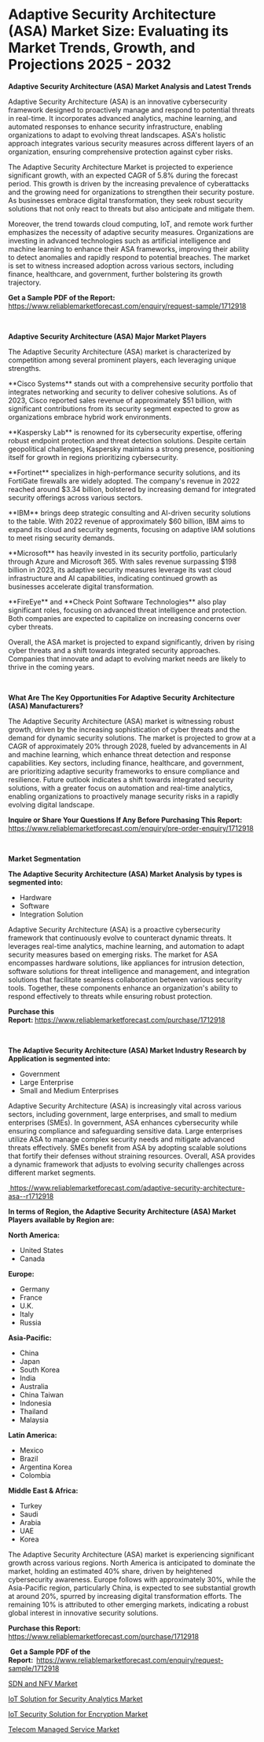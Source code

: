 <p><h1>Adaptive Security Architecture (ASA) Market Size: Evaluating its Market Trends, Growth, and Projections 2025 - 2032</h1></p><p><strong>Adaptive Security Architecture (ASA) Market Analysis and Latest Trends</strong></p>
<p><p>Adaptive Security Architecture (ASA) is an innovative cybersecurity framework designed to proactively manage and respond to potential threats in real-time. It incorporates advanced analytics, machine learning, and automated responses to enhance security infrastructure, enabling organizations to adapt to evolving threat landscapes. ASA's holistic approach integrates various security measures across different layers of an organization, ensuring comprehensive protection against cyber risks.</p><p>The Adaptive Security Architecture Market is projected to experience significant growth, with an expected CAGR of 5.8% during the forecast period. This growth is driven by the increasing prevalence of cyberattacks and the growing need for organizations to strengthen their security posture. As businesses embrace digital transformation, they seek robust security solutions that not only react to threats but also anticipate and mitigate them.</p><p>Moreover, the trend towards cloud computing, IoT, and remote work further emphasizes the necessity of adaptive security measures. Organizations are investing in advanced technologies such as artificial intelligence and machine learning to enhance their ASA frameworks, improving their ability to detect anomalies and rapidly respond to potential breaches. The market is set to witness increased adoption across various sectors, including finance, healthcare, and government, further bolstering its growth trajectory.</p></p>
<p><strong>Get a Sample PDF of the Report:&nbsp;</strong> <a href="https://www.reliablemarketforecast.com/enquiry/request-sample/1712918?utm_campaign=1840&utm_medium=2&utm_source=Github&utm_content=ia&utm_term=28032025&utm_id=adaptive-security-architecture-asa">https://www.reliablemarketforecast.com/enquiry/request-sample/1712918</a></p>
<p>&nbsp;</p>
<p><strong>Adaptive Security Architecture (ASA) Major Market Players</strong></p>
<p><p>The Adaptive Security Architecture (ASA) market is characterized by competition among several prominent players, each leveraging unique strengths. </p><p>**Cisco Systems** stands out with a comprehensive security portfolio that integrates networking and security to deliver cohesive solutions. As of 2023, Cisco reported sales revenue of approximately $51 billion, with significant contributions from its security segment expected to grow as organizations embrace hybrid work environments.</p><p>**Kaspersky Lab** is renowned for its cybersecurity expertise, offering robust endpoint protection and threat detection solutions. Despite certain geopolitical challenges, Kaspersky maintains a strong presence, positioning itself for growth in regions prioritizing cybersecurity.</p><p>**Fortinet** specializes in high-performance security solutions, and its FortiGate firewalls are widely adopted. The company's revenue in 2022 reached around $3.34 billion, bolstered by increasing demand for integrated security offerings across various sectors.</p><p>**IBM** brings deep strategic consulting and AI-driven security solutions to the table. With 2022 revenue of approximately $60 billion, IBM aims to expand its cloud and security segments, focusing on adaptive IAM solutions to meet rising security demands.</p><p>**Microsoft** has heavily invested in its security portfolio, particularly through Azure and Microsoft 365. With sales revenue surpassing $198 billion in 2023, its adaptive security measures leverage its vast cloud infrastructure and AI capabilities, indicating continued growth as businesses accelerate digital transformation.</p><p>**FireEye** and **Check Point Software Technologies** also play significant roles, focusing on advanced threat intelligence and protection. Both companies are expected to capitalize on increasing concerns over cyber threats.</p><p>Overall, the ASA market is projected to expand significantly, driven by rising cyber threats and a shift towards integrated security approaches. Companies that innovate and adapt to evolving market needs are likely to thrive in the coming years.</p></p>
<p>&nbsp;</p>
<p><strong>What Are The Key Opportunities For Adaptive Security Architecture (ASA) Manufacturers?</strong></p>
<p><p>The Adaptive Security Architecture (ASA) market is witnessing robust growth, driven by the increasing sophistication of cyber threats and the demand for dynamic security solutions. The market is projected to grow at a CAGR of approximately 20% through 2028, fueled by advancements in AI and machine learning, which enhance threat detection and response capabilities. Key sectors, including finance, healthcare, and government, are prioritizing adaptive security frameworks to ensure compliance and resilience. Future outlook indicates a shift towards integrated security solutions, with a greater focus on automation and real-time analytics, enabling organizations to proactively manage security risks in a rapidly evolving digital landscape.</p></p>
<p><strong>Inquire or Share Your Questions If Any Before Purchasing This Report:</strong> <a href="https://www.reliablemarketforecast.com/enquiry/pre-order-enquiry/1712918?utm_campaign=1840&utm_medium=2&utm_source=Github&utm_content=ia&utm_term=28032025&utm_id=adaptive-security-architecture-asa">https://www.reliablemarketforecast.com/enquiry/pre-order-enquiry/1712918</a></p>
<p>&nbsp;</p>
<p><strong>Market Segmentation</strong></p>
<p><strong>The Adaptive Security Architecture (ASA) Market Analysis by types is segmented into:</strong></p>
<p><ul><li>Hardware</li><li>Software</li><li>Integration Solution</li></ul></p>
<p><p>Adaptive Security Architecture (ASA) is a proactive cybersecurity framework that continuously evolve to counteract dynamic threats. It leverages real-time analytics, machine learning, and automation to adapt security measures based on emerging risks. The market for ASA encompasses hardware solutions, like appliances for intrusion detection, software solutions for threat intelligence and management, and integration solutions that facilitate seamless collaboration between various security tools. Together, these components enhance an organization's ability to respond effectively to threats while ensuring robust protection.</p></p>
<p><strong>Purchase this Report:&nbsp;</strong><a href="https://www.reliablemarketforecast.com/purchase/1712918?utm_campaign=1840&utm_medium=2&utm_source=Github&utm_content=ia&utm_term=28032025&utm_id=adaptive-security-architecture-asa">https://www.reliablemarketforecast.com/purchase/1712918</a></p>
<p>&nbsp;</p>
<p><strong>The Adaptive Security Architecture (ASA) Market Industry Research by Application is segmented into:</strong></p>
<p><ul><li>Government</li><li>Large Enterprise</li><li>Small and Medium Enterprises</li></ul></p>
<p><p>Adaptive Security Architecture (ASA) is increasingly vital across various sectors, including government, large enterprises, and small to medium enterprises (SMEs). In government, ASA enhances cybersecurity while ensuring compliance and safeguarding sensitive data. Large enterprises utilize ASA to manage complex security needs and mitigate advanced threats effectively. SMEs benefit from ASA by adopting scalable solutions that fortify their defenses without straining resources. Overall, ASA provides a dynamic framework that adjusts to evolving security challenges across different market segments.</p></p>
<p><a href="https://www.reliablemarketforecast.com/adaptive-security-architecture-asa--r1712918?utm_campaign=1840&utm_medium=2&utm_source=Github&utm_content=ia&utm_term=28032025&utm_id=adaptive-security-architecture-asa">&nbsp;https://www.reliablemarketforecast.com/adaptive-security-architecture-asa--r1712918</a></p>
<p><strong>In terms of Region, the Adaptive Security Architecture (ASA) Market Players available by Region are:</strong></p>
<p>
    <p> <strong> North America: </strong>
        <ul>
            <li>United States</li>
            <li>Canada</li>
        </ul>
        </p> 
    <p> <strong> Europe: </strong>
        <ul>
            <li>Germany</li>
            <li>France</li>
            <li>U.K.</li>
            <li>Italy</li>
            <li>Russia</li>
        </ul>
        </p> 
    <p> <strong> Asia-Pacific: </strong>
        <ul>
            <li>China</li>
            <li>Japan</li>
            <li>South Korea</li>
            <li>India</li>
            <li>Australia</li>
            <li>China Taiwan</li>
            <li>Indonesia</li>
            <li>Thailand</li>
            <li>Malaysia</li>
        </ul>
        </p> 
    <p> <strong> Latin America: </strong>
        <ul>
            <li>Mexico</li>
            <li>Brazil</li>
            <li>Argentina Korea</li>
            <li>Colombia</li>
        </ul>
        </p> 
    <p> <strong> Middle East & Africa: </strong>
        <ul>
            <li>Turkey</li>
            <li>Saudi</li>
            <li>Arabia</li>
            <li>UAE</li>
            <li>Korea</li>
        </ul>
    </p>
    </p>
<p><p>The Adaptive Security Architecture (ASA) market is experiencing significant growth across various regions. North America is anticipated to dominate the market, holding an estimated 40% share, driven by heightened cybersecurity awareness. Europe follows with approximately 30%, while the Asia-Pacific region, particularly China, is expected to see substantial growth at around 20%, spurred by increasing digital transformation efforts. The remaining 10% is attributed to other emerging markets, indicating a robust global interest in innovative security solutions.</p></p>
<p><strong>Purchase this Report: </strong><a href="https://www.reliablemarketforecast.com/purchase/1712918?utm_campaign=1840&utm_medium=2&utm_source=Github&utm_content=ia&utm_term=28032025&utm_id=adaptive-security-architecture-asa">https://www.reliablemarketforecast.com/purchase/1712918</a></p>
<p>&nbsp;<strong>Get a Sample PDF of the Report:&nbsp;&nbsp;</strong><a href="https://www.reliablemarketforecast.com/enquiry/request-sample/1712918?utm_campaign=1840&utm_medium=2&utm_source=Github&utm_content=ia&utm_term=28032025&utm_id=adaptive-security-architecture-asa">https://www.reliablemarketforecast.com/enquiry/request-sample/1712918</a></p>
<p><strong></strong></p>
<p><p><a href="https://github.com/maikefelanc3/Market-Research-Report-List-1/blob/main/sdn-and-nfv-market.md?utm_campaign=1840&utm_medium=2&utm_source=Github&utm_content=ia&utm_term=28032025&utm_id=adaptive-security-architecture-asa">SDN and NFV Market</a></p><p><a href="https://github.com/vimar16th/Market-Research-Report-List-7/blob/main/iot-solution-for-security-analytics-market.md?utm_campaign=1840&utm_medium=2&utm_source=Github&utm_content=ia&utm_term=28032025&utm_id=adaptive-security-architecture-asa">IoT Solution for Security Analytics Market</a></p><p><a href="https://github.com/fahieraudau9/Market-Research-Report-List-1/blob/main/iot-security-solution-for-encryption-market.md?utm_campaign=1840&utm_medium=2&utm_source=Github&utm_content=ia&utm_term=28032025&utm_id=adaptive-security-architecture-asa">IoT Security Solution for Encryption Market</a></p><p><a href="https://github.com/arionmp/Market-Research-Report-List-5/blob/main/telecom-managed-service-market.md?utm_campaign=1840&utm_medium=2&utm_source=Github&utm_content=ia&utm_term=28032025&utm_id=adaptive-security-architecture-asa">Telecom Managed Service Market</a></p></p>